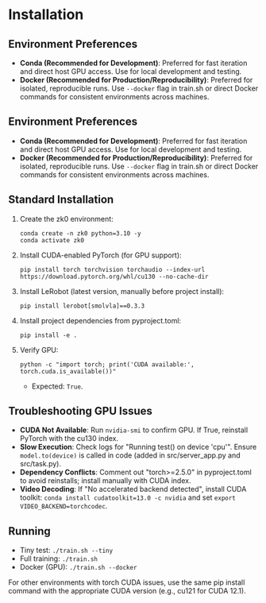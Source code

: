 # Installation

## Environment Preferences
- **Conda (Recommended for Development)**: Preferred for fast iteration and direct host GPU access. Use for local development and testing.
- **Docker (Recommended for Production/Reproducibility)**: Preferred for isolated, reproducible runs. Use `--docker` flag in train.sh or direct Docker commands for consistent environments across machines.

## Environment Preferences
- **Conda (Recommended for Development)**: Preferred for fast iteration and direct host GPU access. Use for local development and testing.
- **Docker (Recommended for Production/Reproducibility)**: Preferred for isolated, reproducible runs. Use `--docker` flag in train.sh or direct Docker commands for consistent environments across machines.

## Standard Installation

1. Create the zk0 environment:
   ```
   conda create -n zk0 python=3.10 -y
   conda activate zk0
   ```

2. Install CUDA-enabled PyTorch (for GPU support):
   ```
   pip install torch torchvision torchaudio --index-url https://download.pytorch.org/whl/cu130 --no-cache-dir
   ```

3. Install LeRobot (latest version, manually before project install):
   ```
   pip install lerobot[smolvla]==0.3.3
   ```

4. Install project dependencies from pyproject.toml:
   ```
   pip install -e .
   ```

5. Verify GPU:
   ```
   python -c "import torch; print('CUDA available:', torch.cuda.is_available())"
   ```
   - Expected: `True`.

## Troubleshooting GPU Issues

- **CUDA Not Available**: Run `nvidia-smi` to confirm GPU. If True, reinstall PyTorch with the cu130 index.
- **Slow Execution**: Check logs for "Running test() on device 'cpu'". Ensure `model.to(device)` is called in code (added in src/server_app.py and src/task.py).
- **Dependency Conflicts**: Comment out "torch>=2.5.0" in pyproject.toml to avoid reinstalls; install manually with CUDA index.
- **Video Decoding**: If "No accelerated backend detected", install CUDA toolkit: `conda install cudatoolkit=13.0 -c nvidia` and set `export VIDEO_BACKEND=torchcodec`.

## Running

- Tiny test: `./train.sh --tiny`
- Full training: `./train.sh`
- Docker (GPU): `./train.sh --docker`

For other environments with torch CUDA issues, use the same pip install command with the appropriate CUDA version (e.g., cu121 for CUDA 12.1).